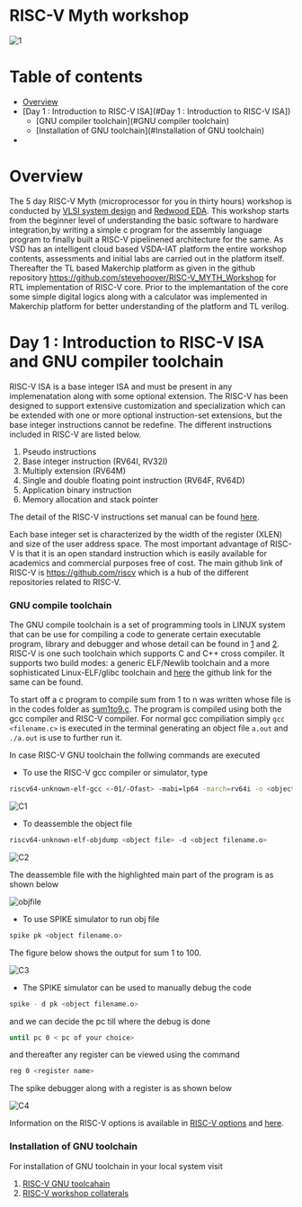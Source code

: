 # RISC-V Myth workshop
![1](https://user-images.githubusercontent.com/63381455/122866731-19442580-d346-11eb-9821-0c316b5c2c0b.JPG)

# Table of contents

- [Overview](#overview)
- [Day 1 : Introduction to RISC-V ISA](#Day 1 : Introduction to RISC-V ISA])
  - [GNU compiler toolchain](#GNU compiler toolchain)
  - [Installation of GNU toolchain](#Installation of GNU toolchain)
- 


# Overview

The 5 day RISC-V Myth (microprocessor for you in thirty hours) workshop is conducted by [VLSI system design](https://www.vlsisystemdesign.com/riscv-based-myth/?v=a98eef2a3105) and [Redwood EDA](https://www.redwoodeda.com/tl-verilog). This workshop starts from the beginner level of understanding the basic software to hardware integration,by writing a simple c program for the assembly language  program to finally built a RISC-V pipelinened architecture for the same. As VSD has an intelligent cloud based VSDA-IAT platform the entire workshop contents, assessments and initial labs are carried out in the platform itself. Thereafter the TL based Makerchip platform as given in the github repository https://github.com/stevehoover/RISC-V_MYTH_Workshop for RTL implementation of RISC-V core. Prior to the implemantation of the core some simple digital logics along with a calculator was implemented in  Makerchip platform for better understanding of the platform and TL verilog.

# Day 1 : Introduction to RISC-V ISA and GNU compiler toolchain

RISC-V ISA is a base integer ISA and must be present in any implemenatation along with some optional extension. The RISC-V has been designed to support extensive customization and specialization which can be extended  with  one  or  more  optional  instruction-set  extensions,  but  the  base  integer instructions cannot be redefine. The different instructions included in RISC-V are listed below.

1. Pseudo instructions
2. Base integer instruction (RV64I, RV32I)
3. Multiply extension (RV64M)
4. Single and double floating point instruction (RV64F, RV64D)
5. Application binary instruction
6. Memory allocation and stack pointer

The detail of the RISC-V instructions set manual can be found [here](https://riscv.org/wp-content/uploads/2017/05/riscv-spec-v2.2.pdf).

Each base integer set is characterized by the  width  of the register (XLEN) and size of the user address space. The most important advantage of RISC-V is that it is an open standard instruction which is easily available for academics and commercial purposes free of cost. The main github link of RISC-V is https://github.com/riscv which is a hub of the different repositories related to RISC-V.

### GNU compile toolchain

The GNU compile toolchain is a set of programming tools in LINUX system that can be use for compiling a code to generate certain executable program, library and debugger and whose detail can be found in [1](https://en.wikipedia.org/wiki/Toolchain) and [2](https://en.wikipedia.org/wiki/GNU_toolchain). RISC-V is one such toolchain which supports C and C++ cross compiler. It supports two build modes: a generic ELF/Newlib toolchain and a more sophisticated Linux-ELF/glibc toolchain and [here](https://github.com/riscv/riscv-gnu-toolchain) the github link for the same can be found. 

<!---1. Compiler and linker which transform the source code into an executable program
2. Libraries which provide interfaces to the operating system 
3. Debugger which is used to test and debug created program--->

To start off a c program to compile sum from 1 to n was written whose file is in the codes folder as [sum1to9.c](https://github.com/Geetima2021/RISC-V-Myth-workshop/tree/main/Codes). The program is compiled using both the gcc compiler and RISC-V compiler. For normal gcc compiliation simply `gcc <filename.c>` is executed in the terminal generating an object file `a.out` and `./a.out` is use to further run it. 

In case RISC-V GNU toolchain the follwing commands are executed

- To use the RISC-V gcc compiler or simulator, type
```bash
riscv64-unknown-elf-gcc <-01/-Ofast> -mabi=lp64 -march=rv64i -o <object filename.o> <filename.c>
```
![C1](https://user-images.githubusercontent.com/63381455/123098306-a4a8de00-d44e-11eb-8a44-3666ea943164.png)

- To deassemble the object file 

```bash
riscv64-unknown-elf-objdump <object file> -d <object filename.o>
```
![C2](https://user-images.githubusercontent.com/63381455/123098440-c73af700-d44e-11eb-95e1-6919e21f7846.png)

The deassemble file with the highlighted main part of the program  is as shown below

![objfile](https://user-images.githubusercontent.com/63381455/123098447-c904ba80-d44e-11eb-9606-b08c4fb4c39a.png)

- To use SPIKE simulator to run obj file

```bash
spike pk <object filename.o>
```
The figure below shows the output for sum 1 to 100.

![C3](https://user-images.githubusercontent.com/63381455/123099143-88f20780-d44f-11eb-8e8c-634349cf6ab6.png)

- The SPIKE simulator can be used to manually debug the code
```bash
spike - d pk <object filename.o> 
```
and we can decide the pc till where the debug is done

```bash
until pc 0 < pc of your choice> 
```
and thereafter  any register can be viewed using the command

```bash
reg 0 <register name>
```
The spike debugger along with a register is as shown below

![C4](https://user-images.githubusercontent.com/63381455/123113626-513d8c80-d45c-11eb-9af0-5fa579c0920a.png)

Information on the RISC-V options is available in [RISC-V options](https://gcc.gnu.org/onlinedocs/gcc/RISC-V-Options.html) and [here](https://www.sifive.com/blog/all-aboard-part-1-compiler-args).

### Installation of GNU toolchain

For installation of GNU toolchain in your local system visit

1. [RISC-V GNU toolcahain](http://hdlexpress.com/RisKy1/How2/toolchain/toolchain.html)
2. [RISC-V workshop collaterals](https://github.com/kunalg123/riscv_workshop_collaterals)













 

